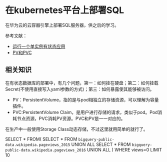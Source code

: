 # 在kubernetes平台上部署SQL

在华为云的云容器引擎上部署SQL服务器，供之后的学习。

参考文献：
* [运行一个单实例有状态应用](https://kubernetes.io/zh/docs/tasks/run-application/run-single-instance-stateful-application/)
* [PV和PVC](https://www.cnblogs.com/along21/p/10342788.html)

## 相关知识

在有状态数据库的部署中，有几个问题，第一：如何挂在硬盘；第二：如何挂载Secret(不使用直接写入yaml参数的方式)；第三：如何暴露使其能够被访问。

* PV：PersistentVolume，指的是与pod相独立的存储资源，可以理解为容量插件。
* PVC:PersistentVolume Claim，是用户进行存储的请求，类似于pod。Pod消耗节点资源，PVC消耗PV资源。PVC和PV是一一对应的。

在生产中一般使用Storage Class动态存储，不过这里就用简单的就行了。

SELECT *  FROM(
    SELECT  * FROM `bigquery-public-data.wikipedia.pageviews_2015` UNION ALL
    SELECT  * FROM `bigquery-public-data.wikipedia.pageviews_2016` UNION ALL
)
WHERE views=0 LIMIT 10